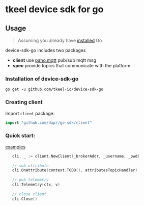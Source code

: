 # tkeel device sdk for go


## Usage
> Assuming you already have [installed](https://golang.org/doc/install) Go

device-sdk-go includes two packages

- __client__ use [paho.mqtt](github.com/eclipse/paho.mqtt.golang) pub/sub mqtt msg
- __spec__ provide topics that communicate with the platform

### Installation of device-sdk-go

``` shell
go get -u github.com/tkeel-io/device-sdk-go
```

### Creating client

Import  `client` package:

```go
import "github.com/dapr/go-sdk/client"
```

### Quick start:

[examples](examples/tkeel.go)

```go
   cli, _ := client.NewClient(_brokerAddr, _username, _pwd)
   
   // sub attribute
   cli.OnAttribute(context.TODO(), attributesTopicHandler)
   
   // pub telemetry
   cli.Telemetry(ctx, v)
   
   // close client
   cli.Close()
```


